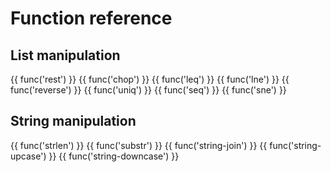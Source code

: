 # Function reference

## List manipulation

{{ func('rest') }}
{{ func('chop') }}
{{ func('leq') }}
{{ func('lne') }}
{{ func('reverse') }}
{{ func('uniq') }}
{{ func('seq') }}
{{ func('sne') }}

## String manipulation

{{ func('strlen') }}
{{ func('substr') }}
{{ func('string-join') }}
{{ func('string-upcase') }}
{{ func('string-downcase') }}


[gmake]: https://www.gnu.org/software/make/
[gmsl]:  http://gmsl.sourceforge.net/
[guile]: https://www.gnu.org/software/make/manual/html_node/Guile-Integration.html
[toolkit.mk]:  https://raw.githubusercontent.com/gvalkov/gnu-make-toolkit/master/toolkit.mk
